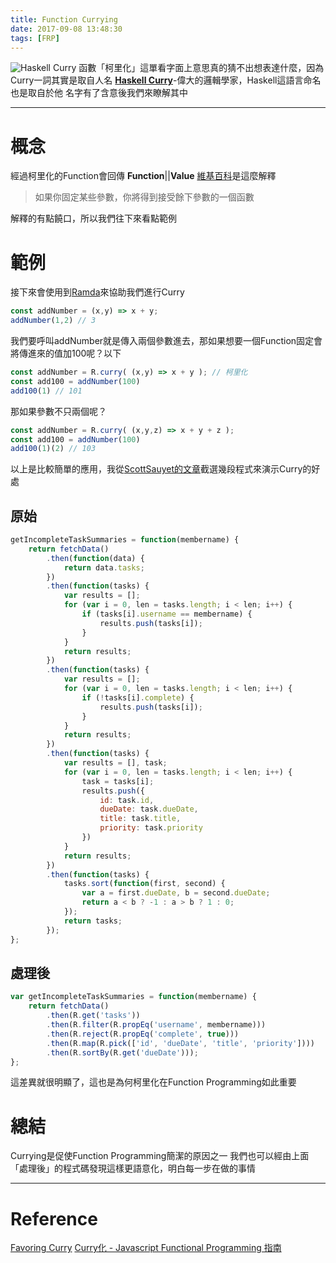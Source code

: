 ```yaml
---
title: Function Currying
date: 2017-09-08 13:48:30
tags: [FRP]
---
```

![Haskell Curry](https://camo.githubusercontent.com/b51957f9615c4df77574d0bb393ac6fbce50acd7/687474703a2f2f73332e616d617a6f6e6177732e636f6d2f6c7961682f63757272792e706e67 "Haskell Curry (Google Image)")
函數「柯里化」這單看字面上意思真的猜不出想表達什麼，因為Curry一詞其實是取自人名
**[Haskell Curry](https://en.wikipedia.org/wiki/Haskell_Curry)**-偉大的邏輯學家，Haskell這語言命名也是取自於他
名字有了含意後我們來瞭解其中

***

# 概念

經過柯里化的Function會回傳 **Function**||**Value**
[維基百科](https://zh.wikipedia.org/wiki/柯里化)是這麼解釋
>如果你固定某些參數，你將得到接受餘下參數的一個函數

解釋的有點饒口，所以我們往下來看點範例

# 範例

接下來會使用到[Ramda](http://ramdajs.com)來協助我們進行Curry

```javascript
const addNumber = (x,y) => x + y;
addNumber(1,2) // 3
```

我們要呼叫addNumber就是傳入兩個參數進去，那如果想要一個Function固定會將傳進來的值加100呢？以下

```javascript
const addNumber = R.curry( (x,y) => x + y ); // 柯里化
const add100 = addNumber(100)
add100(1) // 101
```

那如果參數不只兩個呢？

```javascript
const addNumber = R.curry( (x,y,z) => x + y + z ); 
const add100 = addNumber(100)
add100(1)(2) // 103
```

以上是比較簡單的應用，我從[ScottSauyet的文章](http://fr.umio.us/favoring-curry/)截選幾段程式來演示Curry的好處

## 原始

``` javascript
getIncompleteTaskSummaries = function(membername) {
    return fetchData()
        .then(function(data) {
            return data.tasks;
        })
        .then(function(tasks) {
            var results = [];
            for (var i = 0, len = tasks.length; i < len; i++) {
                if (tasks[i].username == membername) {
                    results.push(tasks[i]);
                }
            }
            return results;
        })
        .then(function(tasks) {
            var results = [];
            for (var i = 0, len = tasks.length; i < len; i++) {
                if (!tasks[i].complete) {
                    results.push(tasks[i]);
                }
            }
            return results;
        })
        .then(function(tasks) {
            var results = [], task;
            for (var i = 0, len = tasks.length; i < len; i++) {
                task = tasks[i];
                results.push({
                    id: task.id,
                    dueDate: task.dueDate,
                    title: task.title,
                    priority: task.priority
                })
            }
            return results;
        })
        .then(function(tasks) {
            tasks.sort(function(first, second) {
                var a = first.dueDate, b = second.dueDate;
                return a < b ? -1 : a > b ? 1 : 0;
            });
            return tasks;
        });
};
```

## 處理後

``` javascript
var getIncompleteTaskSummaries = function(membername) {
    return fetchData()
        .then(R.get('tasks'))
        .then(R.filter(R.propEq('username', membername)))
        .then(R.reject(R.propEq('complete', true)))
        .then(R.map(R.pick(['id', 'dueDate', 'title', 'priority'])))
        .then(R.sortBy(R.get('dueDate')));
};
```

這差異就很明顯了，這也是為何柯里化在Function Programming如此重要

# 總結

Currying是促使Function Programming簡潔的原因之一
我們也可以經由上面「處理後」的程式碼發現這樣更語意化，明白每一步在做的事情

***

# Reference

[Favoring Curry](http://fr.umio.us/favoring-curry/)
[Curry化 - Javascript Functional Programming 指南](https://jigsawye.gitbooks.io/mostly-adequate-guide/content/ch4.html)
